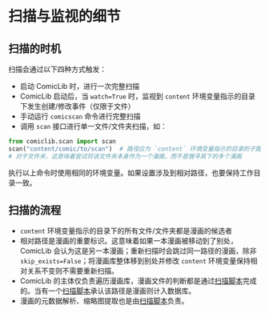 # 扫描与监视的细节

## 扫描的时机

扫描会通过以下四种方式触发：

* 启动 ComicLib 时，进行一次完整扫描
* ComicLib 启动后，当 `watch=True` 时，监视到 `content` 环境变量指示的目录下发生创建/修改事件（仅限于文件）
* 手动运行 `comicscan` 命令进行完整扫描
* 调用 `scan` 接口进行单一文件/文件夹扫描，如：

``` python
from comiclib.scan import scan
scan("content/comic/to/scan")  # 路径应为 `content` 环境变量指示的目录的子路径
# 对于文件夹，这意味着尝试将该文件夹本身作为一个漫画，而不是搜寻其下的多个漫画
```

执行以上命令时使用相同的环境变量。如果设置涉及到相对路径，也要保持工作目录一致。

## 扫描的流程

* `content` 环境变量指示的目录下的所有文件/文件夹都是漫画的候选者
* 相对路径是漫画的重要标识。这意味着如果一本漫画被移动到了别处，ComicLib 会认为这是另一本漫画；重新扫描时会跳过同一路径的漫画，除非 `skip_exists=False`；将漫画库整体移到别处并修改 `content` 环境变量保持相对关系不变则不需要重新扫描。
* ComicLib 的主体仅负责遍历漫画库，漫画文件的判断都是通过[扫描脚本](scanner.md)完成的。当有一个[扫描脚本](scanner.md)承认该路径是漫画则计入数据库。
* 漫画的元数据解析、缩略图提取也是由[扫描脚本](scanner.md)负责。